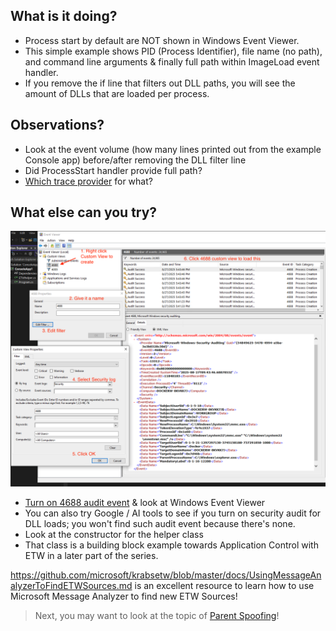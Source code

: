 ## What is it doing?
- Process start by default are NOT shown in Windows Event Viewer.
- This simple example shows PID (Process Identifier), file name (no path), and command line arguments & finally full path within ImageLoad event handler.
- If you remove the if line that filters out DLL paths, you will see the amount of DLLs that are loaded per process.

## Observations?
- Look at the event volume (how many lines printed out from the example Console app) before/after removing the DLL filter line
- Did ProcessStart handler provide full path? 
- [Which trace provider](https://github.com/microsoft/krabsetw/blob/master/docs/UsingMessageAnalyzerToFindETWSources.md) for what?

## What else can you try?
![](eventViewer.png)

- [Turn on 4688 audit event](https://www.perplexity.ai/search/i-need-powershell-commands-to-OZzHDW9TQmSRJGO_YbJ8CQ) & look at Windows Event Viewer
- You can also try Google / AI tools to see if you turn on security audit for DLL loads; you won't find such audit event because there's none.
- Look at the constructor for the helper class
- That class is a building block example towards Application Control with ETW in a later part of the series.

https://github.com/microsoft/krabsetw/blob/master/docs/UsingMessageAnalyzerToFindETWSources.md is an excellent resource to learn how to use Microsoft Message Analyzer to find new ETW Sources!

>Next, you may want to look at the topic of [Parent Spoofing](../ParentSpoof/README.md)!
